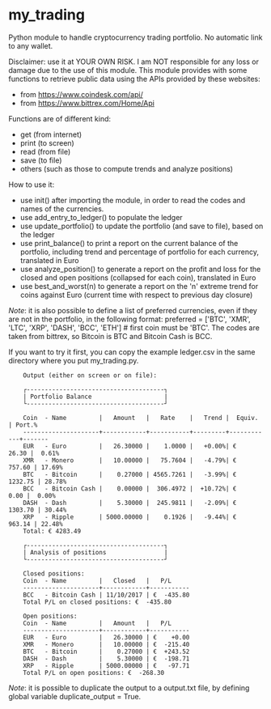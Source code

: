 # my_trading
Python module to handle cryptocurrency trading portfolio. No automatic link to any wallet.

Disclaimer: use it at YOUR OWN RISK. I am NOT responsible for any loss or damage due to the use of this module.
This module provides with some functions to retrieve public data using the APIs provided by these websites:
- from https://www.coindesk.com/api/
- from https://www.bittrex.com/Home/Api

Functions are of different kind:
- get (from internet)
- print (to screen)
- read (from file)
- save (to file)
- others (such as those to compute trends and analyze positions)

How to use it:
- use init() after importing the module, in order to read the codes and names of the currencies.
- use add_entry_to_ledger() to populate the ledger
- use update_portfolio() to update the portfolio (and save to file), based on the ledger
- use print_balance() to print a report on the current balance of the portfolio, including trend and percentage of portfolio for each currency, translated in Euro
- use analyze_position() to generate a report on the profit and loss for the closed and open positions (collapsed for each coin), translated in Euro
- use best_and_worst(n) to generate a report on the 'n' extreme trend for coins against Euro (current time with respect to previous day closure)

*Note*: it is also possible to define a list of preferred currencies, even if they are not in the portfolio, in the following format:
preferred = ['BTC', 'XMR', 'LTC', 'XRP', 'DASH', 'BCC', 'ETH'] # first coin must be 'BTC'. The codes are taken from bittrex, so Bitcoin is BTC and Bitcoin Cash is BCC.

If you want to try it first, you can copy the example ledger.csv in the same directory where you put my_trading.py.

        Output (either on screen or on file):

        ┌--------------------------------------┐
        | Portfolio Balance                    |
        └--------------------------------------┘

        Coin  - Name         |   Amount   |   Rate    |   Trend |  Equiv.    | Port.%
        ---------------------+------------+-----------+---------+------------+-------
        EUR   - Euro         |   26.30000 |    1.0000 |   +0.00%| €    26.30 |  0.61%
        XMR   - Monero       |   10.00000 |   75.7604 |   -4.79%| €   757.60 | 17.69%
        BTC   - Bitcoin      |    0.27000 | 4565.7261 |   -3.99%| €  1232.75 | 28.78%
        BCC   - Bitcoin Cash |    0.00000 |  306.4972 |  +10.72%| €     0.00 |  0.00%
        DASH  - Dash         |    5.30000 |  245.9811 |   -2.09%| €  1303.70 | 30.44%
        XRP   - Ripple       | 5000.00000 |    0.1926 |   -9.44%| €   963.14 | 22.48%
        Total: € 4283.49
        
        ┌--------------------------------------┐
        | Analysis of positions                |
        └--------------------------------------┘

        Closed positions:
        Coin  - Name         |   Closed   |   P/L 
        ---------------------+------------+-----------
        BCC   - Bitcoin Cash | 11/10/2017 | €  -435.80
        Total P/L on closed positions: €  -435.80

        Open positions:
        Coin  - Name         |   Amount   |   P/L 
        ---------------------+------------+-----------
        EUR   - Euro         |   26.30000 | €    +0.00
        XMR   - Monero       |   10.00000 | €  -215.40
        BTC   - Bitcoin      |    0.27000 | €  +243.52
        DASH  - Dash         |    5.30000 | €  -198.71
        XRP   - Ripple       | 5000.00000 | €   -97.71
        Total P/L on open positions: €  -268.30

*Note*: it is possible to duplicate the output to a output.txt file, by defining global variable duplicate_output = True.
